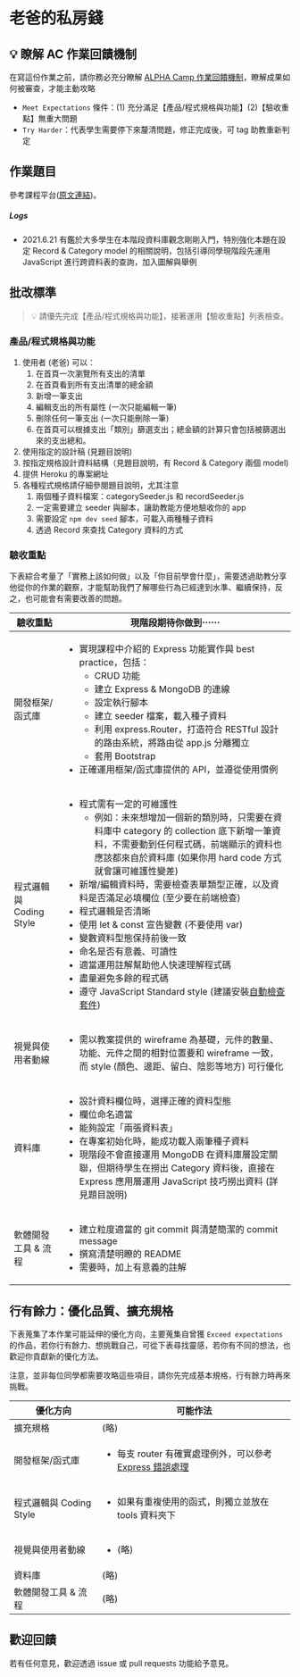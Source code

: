# 老爸的私房錢

## 💡 瞭解 AC 作業回饋機制

在寫這份作業之前，請你務必充分瞭解 <a href="https://github.com/ALPHACamp/web-grading-rubic" target="_blank">ALPHA Camp 作業回饋機制</a>，瞭解成果如何被審查，才能主動攻略

- `Meet Expectations` 條件：(1) 充分滿足【產品/程式規格與功能】(2)【驗收重點】無重大問題
- `Try Harder`：代表學生需要停下來釐清問題，修正完成後，可 tag 助教重新判定

## 作業題目

參考課程平台([原文連結](https://lighthouse.alphacamp.co/courses/42/assignments/1045))。

##### Logs

- 2021.6.21 有鑑於大多學生在本階段資料庫觀念剛剛入門，特別強化本題在設定 Record & Category model 的相關說明，包括引導同學現階段先運用 JavaScript 進行跨資料表的查詢，加入圖解與舉例

## 批改標準

> 💡  請優先完成【產品/程式規格與功能】，接著運用【驗收重點】列表檢查。

### 產品/程式規格與功能

1. 使用者 (老爸) 可以：
   1. 在首頁一次瀏覽所有支出的清單
   2. 在首頁看到所有支出清單的總金額
   3. 新增一筆支出
   4. 編輯支出的所有屬性 (一次只能編輯一筆)
   5. 刪除任何一筆支出 (一次只能刪除一筆)
   6. 在首頁可以根據支出「類別」篩選支出；總金額的計算只會包括被篩選出來的支出總和。
2. 使用指定的設計稿 (見題目說明)
3. 按指定規格設計資料結構（見題目說明，有 Record & Category 兩個 model)
4. 提供 Heroku 的專案網址
5. 各種程式規格請仔細參閱題目說明，尤其注意
   1. 兩個種子資料檔案：categorySeeder.js 和 recordSeeder.js
   2. 一定需要建立 seeder 與腳本，讓助教能方便地驗收你的 app
   3. 需要設定 `npm dev seed` 腳本，可載入兩種種子資料
   4. 透過 Record 來查找 Category 資料的方式

### 驗收重點

下表綜合考量了「實務上該如何做」以及「你目前學會什麼」，需要透過助教分享他從你的作業的觀察，才能幫助我們了解哪些行為已經達到水準、繼續保持，反之，也可能會有需要改善的問題。

<table>
  <thead>
    <tr>
      <th>驗收重點</td>
      <th>現階段期待你做到⋯⋯</td>
    </tr>
  </thead>
  <tbody>
    <tr>
      <td>開發框架/函式庫</td>
      <td>
        <ul>
          <li>實現課程中介紹的 Express 功能實作與 best practice，包括：
            <ul>
              <li>CRUD 功能</li>
              <li>建立 Express & MongoDB 的連線</li>
              <li>設定執行腳本</li>
              <li>建立 seeder 檔案，載入種子資料</li>
              <li>利用 express.Router，打造符合 RESTful 設計的路由系統，將路由從 app.js 分離獨立</li>
              <li>套用 Bootstrap</li>
            </ul>
          <li>正確運用框架/函式庫提供的 API，並遵從使用慣例</li>
        </ul>
      </td>
    </tr>
    <tr>
      <td>程式邏輯與 Coding Style</td>
      <td>
        <ul>
          <li>程式需有一定的可維護性
            <ul>
              <li>例如：未來想增加一個新的類別時，只需要在資料庫中 category 的 collection 底下新增一筆資料，不需要動到任何程式碼，前端顯示的資料也應該都來自於資料庫 (如果你用 hard code 方式就會讓可維護性變差)</li>
            </ul>
          <li>新增/編輯資料時，需要檢查表單類型正確，以及資料是否滿足必填欄位 (至少要在前端檢查)</li>
          <li>程式邏輯是否清晰</li>
          <li>使用 let & const 宣告變數 (不要使用 var)</li>
          <li>變數資料型態保持前後一致</li>
          <li>命名是否有意義、可讀性</li>
          <li>適當運用註解幫助他人快速理解程式碼</li>
          <li>盡量避免多餘的程式碼</li>
          <li>遵守 JavaScript Standard style (建議安裝<a href="https://standardjs.com/index.html#install" target="_blank">自動檢查套件</a>)</li>
        </ul>
      </td>
    </tr>
    <tr>
      <td>視覺與使用者動線</td>
      <td>
        <ul>
          <li>需以教案提供的 wireframe 為基礎，元件的數量、功能、元件之間的相對位置要和 wireframe 一致，而 style (顏色、邊距、留白、陰影等地方) 可行優化</li>
        </ul>
      </td>
    </tr>
    <tr>
      <td>資料庫</td>
      <td>
        <ul>
          <li>設計資料欄位時，選擇正確的資料型態</li>
          <li>欄位命名適當</li>
          <li>能夠設定「兩張資料表」</li>
          <li>在專案初始化時，能成功載入兩筆種子資料</li>
          <li>現階段不會直接運用 MongoDB 在資料庫層設定關聯，但期待學生在撈出 Category 資料後，直接在 Express 應用層運用 JavaScript 技巧撈出資料 (詳見題目說明)</li>
        </ul>
      </td>
    </tr>
      <tr>
      <td>軟體開發工具 & 流程</td>
      <td>
        <ul>
          <li>建立粒度適當的 git commit 與清楚簡潔的 commit message</li>
          <li>撰寫清楚明瞭的 README</li>
          <li>需要時，加上有意義的註解</li>
        </ul>
      </td>
    </tr>
  </tbody>
</table>

## 行有餘力：優化品質、擴充規格

下表蒐集了本作業可能延伸的優化方向，主要蒐集自曾獲 `Exceed expectations` 的作品，若你行有餘力、想挑戰自己，可從下表尋找靈感，若你有不同的想法，也歡迎你貢獻新的優化方法。

注意，並非每位同學都需要攻略這些項目，請你先完成基本規格，行有餘力時再來挑戰。

<table>
  <thead>
    <tr>
      <th>優化方向</td>
      <th>可能作法</td>
    </tr>
  </thead>
  <tbody>
    <tr>
      <td>擴充規格</td>
      <td>(略)</td>
    </tr>
    <tr>
      <td>開發框架/函式庫</td>
      <td>
         <ul>
          <li>每支 router 有確實處理例外，可以參考 <a href="https://expressjs.com/zh-tw/guide/error-handling.html" target="_blank">Express 錯誤處理</a></li>
        </ul>
      </td>
    </tr>
    <tr>
      <td>程式邏輯與 Coding Style</td>
      <td>
         <ul>
          <li>如果有重複使用的函式，則獨立並放在 tools 資料夾下</li>
        </ul>
      </td>
    </tr>
      <tr>
      <td>視覺與使用者動線</td>
      <td>
        <ul>
          <li> (略) </li>
        </ul>
      </td>
    </tr>
    <tr>
      <td>資料庫</td>
      <td>(略)</td>
    </tr>
      <tr>
      <td>軟體開發工具 & 流程</td>
      <td>(略)</td>
    </tr>
  </tbody>
</table>

## 歡迎回饋

若有任何意見，歡迎透過 issue 或 pull requests 功能給予意見。
